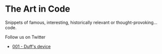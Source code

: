 # The Art in Code

Snippets of famous, interesting, historically relevant or thought-provoking... code.

Follow us on Twitter

-   [001 - Duff's device](001-duffs-device)
